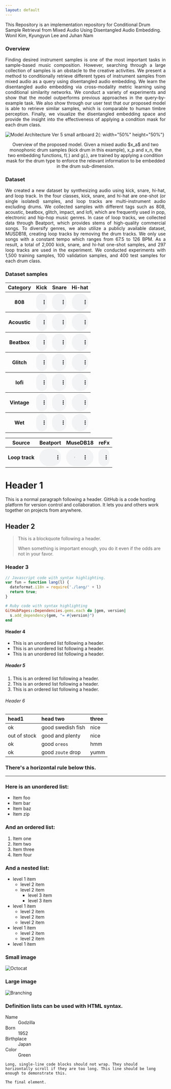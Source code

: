 ```yaml
---
layout: default
---
```


This Repository is an implementation repository for Conditional Drum Sample Retrieval from Mixed Audio Using Disentangled Audio Embedding. Wonil Kim, Kyungyun Lee and Juhan Nam



### Overview
<p align="justify">
Finding desired instrument samples is one of the most important tasks in sample-based music composition. However, searching through a large collection of samples is an obstacle to the creative activities. We present a method to conditionally retrieve different types of instrument samples from mixed audio as a query using disentangled audio embedding. We learn the disentangled audio embedding via cross-modality metric learning using conditional similarity networks. We conduct a variety of experiments and show that the model outperforms previous approaches in the query-by-example task. We also show through our user test that our proposed model is able to retrieve similar samples, which is comparable to human timbre perception. Finally, we visualize the disentangled embedding space and provide the insight into the effectiveness of applying a condition mask for each drum class.

</p>

![Model Architecture Ver 5 small artboard 2](./assets/img/figure1.png){: width="50%" height="50%"}
<p align="center">Overview of the proposed model. Given a mixed audio $x_a$ and two monophonic drum samples (kick drum in this example), x_p and x_n, the two embedding functions, f(.) and g(.), are trained by applying a condition mask for the drum type to enforce the relevant information to be embedded in the drum sub-dimension.</p>

### Dataset
<p align="justify">
We created a new dataset by synthesizing audio using kick, snare, hi-hat, and loop track. In the four classes, kick, snare, and hi-hat are one-shot (or single isolated) samples, and loop tracks are multi-instrument audio excluding drums. We collected samples with different tags such as 808, acoustic, beatbox, glitch, impact, and lofi, which are frequently used in pop, electronic and hip-hop music genres. In case of loop tracks, we collected data through Beatport, which provides stems of high-quality commercial songs. To diversify genres, we also utilize a publicly available dataset, MUSDB18, creating loop tracks by removing the drum tracks. We only use songs with a constant tempo which ranges from 67.5 to 126 BPM. As a result, a total of 2,000 kick, snare, and hi-hat one-shot samples, and 297 loop tracks are used in the experiment. We conducted experiments with 1,500 training samples, 100 validation samples, and 400 test samples for each drum class.
</p>

### Dataset samples

<script>
function pauseOthers(ele) {
    $("audio").not(ele).each(function (index, audio) {audio.pause();});
}
</script>

<style>
.main-content table {
    display: inline-table;
}
table {
    table-layout:fixed;
    width: 100%;
    overflow: hidden;
}
#player{
    width: 100%;
}
</style>

<table>
    <tr>
        <th> Category </th>
        <th> Kick </th>
        <th> Snare </th>
        <th> Hi-hat </th>
    </tr>
    <tr>
        <th> 808 </th>
        <th> <audio controls id="player" onplay="pauseOthers(this);"><source src="assets/audios/808/sample1.wav" type="audio/mpeg"></audio> </th>
        <th> <audio controls id="player" onplay="pauseOthers(this);"><source src="assets/audios/808/sample2.wav" type="audio/mpeg"></audio> </th>
        <th> <audio controls id="player" onplay="pauseOthers(this);"><source src="assets/audios/808/sample3.wav" type="audio/mpeg"></audio> </th>
    </tr>
    <tr>
        <th> Acoustic </th>
        <th> <audio controls id="player" onplay="pauseOthers(this);"><source src="assets/audios/Acoustic/sample1.wav" type="audio/mpeg"></audio> </th>
        <th> <audio controls id="player" onplay="pauseOthers(this);"><source src="assets/audios/Acoustic/sample2.wav" type="audio/mpeg"></audio> </th>
        <th> <audio controls id="player" onplay="pauseOthers(this);"><source src="assets/audios/Acoustic/sample3.wav" type="audio/mpeg"></audio> </th>
    </tr>
    <tr>
        <th> Beatbox </th>
        <th> <audio controls id="player" onplay="pauseOthers(this);"><source src="assets/audios/Beatbox/sample1.wav" type="audio/mpeg"></audio> </th>
        <th> <audio controls id="player" onplay="pauseOthers(this);"><source src="assets/audios/Beatbox/sample2.wav" type="audio/mpeg"></audio> </th>
        <th> <audio controls id="player" onplay="pauseOthers(this);"><source src="assets/audios/Beatbox/sample3.wav" type="audio/mpeg"></audio> </th>
    </tr>
    <tr>
        <th> Glitch </th>
        <th> <audio controls id="player" onplay="pauseOthers(this);"><source src="assets/audios/Glitch/sample1.wav" type="audio/mpeg"></audio> </th>
        <th> <audio controls id="player" onplay="pauseOthers(this);"><source src="assets/audios/Glitch/sample2.wav" type="audio/mpeg"></audio> </th>
        <th> <audio controls id="player" onplay="pauseOthers(this);"><source src="assets/audios/Glitch/sample3.wav" type="audio/mpeg"></audio> </th>
    </tr>
    <tr>
        <th> lofi </th>
        <th> <audio controls id="player" onplay="pauseOthers(this);"><source src="assets/audios/lofi/sample1.wav" type="audio/mpeg"></audio> </th>
        <th> <audio controls id="player" onplay="pauseOthers(this);"><source src="assets/audios/lofi/sample2.wav" type="audio/mpeg"></audio> </th>
        <th> <audio controls id="player" onplay="pauseOthers(this);"><source src="assets/audios/lofi/sample3.wav" type="audio/mpeg"></audio> </th>
    </tr>
    <tr>
        <th> Vintage </th>
        <th> <audio controls id="player" onplay="pauseOthers(this);"><source src="assets/audios/Vintage/sample1.wav" type="audio/mpeg"></audio> </th>
        <th> <audio controls id="player" onplay="pauseOthers(this);"><source src="assets/audios/Vintage/sample2.wav" type="audio/mpeg"></audio> </th>
        <th> <audio controls id="player" onplay="pauseOthers(this);"><source src="assets/audios/Vintage/sample3.wav" type="audio/mpeg"></audio> </th>
    </tr>
    <tr>
        <th> Wet </th>
        <th> <audio controls id="player" onplay="pauseOthers(this);"><source src="assets/audios/Wet/sample1.wav" type="audio/mpeg"></audio> </th>
        <th> <audio controls id="player" onplay="pauseOthers(this);"><source src="assets/audios/Wet/sample2.wav" type="audio/mpeg"></audio> </th>
        <th> <audio controls id="player" onplay="pauseOthers(this);"><source src="assets/audios/Wet/sample3.wav" type="audio/mpeg"></audio> </th>
    </tr>
</table>

<table>
    <tr>
        <th> Source </th>
        <th> Beatport </th>
        <th> MuseDB18 </th>
        <th> reFx </th>
    </tr>
    <tr>
        <th> Loop track </th>
        <th> <audio controls id="player" onplay="pauseOthers(this);"><source src="assets/audios/Loop/Beatport.wav" type="audio/mpeg"></audio> </th>
        <th> <audio controls id="player" onplay="pauseOthers(this);"><source src="assets/audios/Loop/MuseDB18.wav" type="audio/mpeg"></audio> </th>
        <th> <audio controls id="player" onplay="pauseOthers(this);"><source src="assets/audios/Loop/reFx.wav" type="audio/mpeg"></audio> </th>
    </tr>
</table>




# Header 1

This is a normal paragraph following a header. GitHub is a code hosting platform for version control and collaboration. It lets you and others work together on projects from anywhere.

## Header 2

> This is a blockquote following a header.
>
> When something is important enough, you do it even if the odds are not in your favor.

### Header 3

```js
// Javascript code with syntax highlighting.
var fun = function lang(l) {
  dateformat.i18n = require('./lang/' + l)
  return true;
}
```

```ruby
# Ruby code with syntax highlighting
GitHubPages::Dependencies.gems.each do |gem, version|
  s.add_dependency(gem, "= #{version}")
end
```

#### Header 4

*   This is an unordered list following a header.
*   This is an unordered list following a header.
*   This is an unordered list following a header.

##### Header 5

1.  This is an ordered list following a header.
2.  This is an ordered list following a header.
3.  This is an ordered list following a header.

###### Header 6

| head1        | head two          | three |
|:-------------|:------------------|:------|
| ok           | good swedish fish | nice  |
| out of stock | good and plenty   | nice  |
| ok           | good `oreos`      | hmm   |
| ok           | good `zoute` drop | yumm  |

### There's a horizontal rule below this.

* * *

### Here is an unordered list:

*   Item foo
*   Item bar
*   Item baz
*   Item zip

### And an ordered list:

1.  Item one
1.  Item two
1.  Item three
1.  Item four

### And a nested list:

- level 1 item
  - level 2 item
  - level 2 item
    - level 3 item
    - level 3 item
- level 1 item
  - level 2 item
  - level 2 item
  - level 2 item
- level 1 item
  - level 2 item
  - level 2 item
- level 1 item

### Small image

![Octocat](https://github.githubassets.com/images/icons/emoji/octocat.png)

### Large image

![Branching](https://guides.github.com/activities/hello-world/branching.png)


### Definition lists can be used with HTML syntax.

<dl>
<dt>Name</dt>
<dd>Godzilla</dd>
<dt>Born</dt>
<dd>1952</dd>
<dt>Birthplace</dt>
<dd>Japan</dd>
<dt>Color</dt>
<dd>Green</dd>
</dl>

```
Long, single-line code blocks should not wrap. They should horizontally scroll if they are too long. This line should be long enough to demonstrate this.
```

```
The final element.
```
